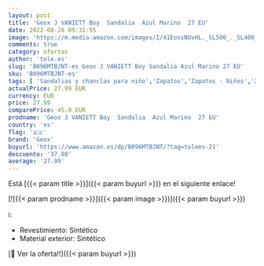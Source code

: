 ```yaml
---
layout: post
title: 'Geox J VANIETT Boy  Sandalia  Azul Marino  27 EU'
date: 2022-08-28 09:31:55
image: 'https://m.media-amazon.com/images/I/41EossNUvHL._SL500_._SL400_.jpg'
comments: true
category: ofertas
author: 'tole.es'
slug: 'B096MTBJNT-es Geox J VANIETT Boy Sandalia Azul Marino 27 EU'
sku: 'B096MTBJNT-es'
tags: [ 'Sandalias y chanclas para niño','Zapatos','Zapatos - Niños','Zapatos y complementos','geox','sandalia','🇪🇸', ]
actualPrice: 27.99 EUR
currency: EUR
price: 27.99
comparePrice: 45.0 EUR
prodname: 'Geox J VANIETT Boy  Sandalia  Azul Marino  27 EU'
country: 'es'
flag: '🇪🇸'
brand: 'Geox'
buyurl: 'https://www.amazon.es/dp/B096MTBJNT/?tag=tolees-21'
descuento: '37.80'
average: '27.99'
---
```


Está [{{< param title >}}]({{< param buyurl >}}) en el siguiente enlace!

[![{{< param prodname >}}]({{< param image >}})]({{< param buyurl >}})

ℹ️:

- Revestimiento: Sintético
- Material exterior: Sintético

[🛒 Ver la oferta!!]({{< param buyurl >}})
